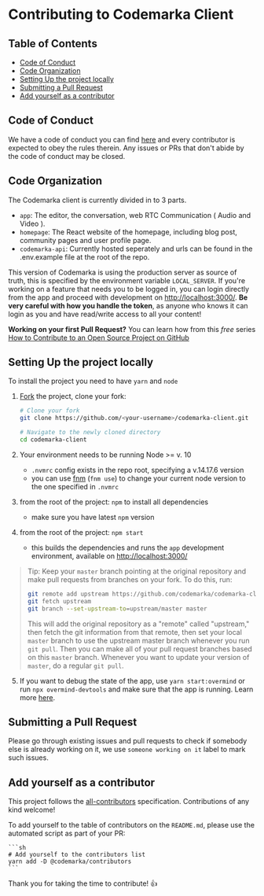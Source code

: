 # Contributing to Codemarka Client

## Table of Contents

- [Code of Conduct](#code-of-conduct)
- [Code Organization](#code-organization)
- [Setting Up the project locally](#setting-up-the-project-locally)
- [Submitting a Pull Request](#submitting-a-pull-request)
- [Add yourself as a contributor](#add-yourself-as-a-contributor)

## Code of Conduct

We have a code of conduct you can find [here](./CODE_OF_CONDUCT.md) and every
contributor is expected to obey the rules therein. Any issues or PRs that don't
abide by the code of conduct may be closed.

## Code Organization

The Codemarka client is currently divided in to 3 parts. 

- `app`: The editor, the conversation, web RTC Communication ( Audio and Video ).
- `homepage`: The React website of the homepage, including blog post, community pages and user profile page.
- `codemarka-api`: Currently hosted seperately and urls can be found in the .env.example file at the root of
the repo.

This version of Codemarka is using the production server as source of truth,
this is specified by the environment variable `LOCAL_SERVER`. If you're working
on a feature that needs you to be logged in, you can login directly from the app and 
proceed with development on
[http://localhost:3000/](http://localhost:3000/). **Be very careful with how you
handle the token**, as anyone who knows it can login as you and have read/write
access to all your content!

**Working on your first Pull Request?** You can learn how from this _free_
series
[How to Contribute to an Open Source Project on GitHub](https://egghead.io/series/how-to-contribute-to-an-open-source-project-on-github)

## Setting Up the project locally

To install the project you need to have `yarn` and `node`

1.  [Fork](https://help.github.com/articles/fork-a-repo/) the project, clone
    your fork:

    ```sh
    # Clone your fork
    git clone https://github.com/<your-username>/codemarka-client.git

    # Navigate to the newly cloned directory
    cd codemarka-client
    ```

2.  Your environment needs to be running Node >= v. 10
    - `.nvmrc` config exists in the repo root, specifying a v.14.17.6 version
    - you can use [fnm](https://github.com/Schniz/fnm) (`fnm use`) to change
      your current node version to the one specified in `.nvmrc`
3.  from the root of the project: `npm` to install all dependencies
    - make sure you have latest `npm` version
4.  from the root of the project: `npm start`
    - this builds the dependencies and runs the `app` development environment,
      available on [http://localhost:3000/](http://localhost:3000/)
   

> Tip: Keep your `master` branch pointing at the original repository and make
> pull requests from branches on your fork. To do this, run:
>
> ```sh
> git remote add upstream https://github.com/codemarka/codemarka-client.git
> git fetch upstream
> git branch --set-upstream-to=upstream/master master
> ```
>
> This will add the original repository as a "remote" called "upstream," then
> fetch the git information from that remote, then set your local `master`
> branch to use the upstream master branch whenever you run `git pull`. Then you
> can make all of your pull request branches based on this `master` branch.
> Whenever you want to update your version of `master`, do a regular `git pull`.

5. If you want to debug the state of the app, use `yarn start:overmind` or run
   `npx overmind-devtools` and make sure that the app is running. Learn more
   [here](https://overmindjs.org/core/devtools).

## Submitting a Pull Request

Please go through existing issues and pull requests to check if somebody else is
already working on it, we use `someone working on it` label to mark such issues.



## Add yourself as a contributor

This project follows the
[all-contributors](https://github.com/all-contributors/all-contributors)
specification. Contributions of any kind welcome!

To add yourself to the table of contributors on the `README.md`, please use the
automated script as part of your PR:

    ```sh
    # Add yourself to the contributors list
    yarn add -D @codemarka/contributors
    ```

Thank you for taking the time to contribute! 👍